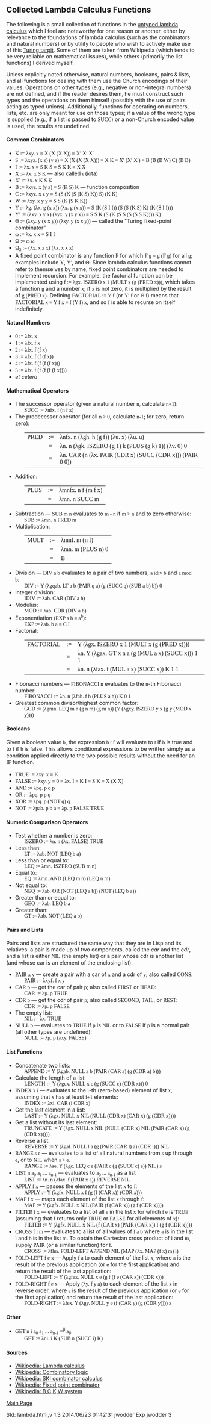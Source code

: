 <?xml version="1.0" encoding="UTF-8"?>
<!DOCTYPE html PUBLIC "-//W3C//DTD XHTML 1.0 Transitional//EN"
 "http://www.w3.org/TR/xhtml1/DTD/xhtml1-transitional.dtd">

<!--
 To do:
  - Change INDEX to work with undersized lists?
  - Fix the relative alignments of the text in cell tables
  - Express Θ in SKI calculus
  - Possibly describe basic lambda calculus and interpretation of expressions
    (including partial application)
  - Replace the tables with divs

 Functions to write:
  - LIST-HEAD l x - return the first `x' items of list `l'
  - LIST-TAIL l x - return everything after the first `x' items of list `l'
  - SUBLIST (SLICE?) x s l - return the sublist of `x' starting at `s'
    (zero-based) and `l' items in length
  - INSERT m n i - insert the list `n' into list `m' after index `i'
  - SPLICE x s l y - like the Perl function of the same name
  - vector functions? (fixed-sized lists constructed with something like
    (λxyz...f. f x y z ...))

 Functions to consider adding:
  - Return a list of the results of a function `f' applied to each number in the
    range from `s' through `e':
     SEQ := λfse. MAP f (RANGE s e)
-->

<html xmlns="http://www.w3.org/1999/xhtml">
<head>
<title>Collected Lambdas</title>
<link rel="stylesheet" type="text/css" href="styles.css"/>
<style type="text/css">
<!--
.L, .math {font-family: serif; }
div.L, table.L {margin-left: 0.25in; }
//-->
</style>
</head>
<body>
<div class="main">

<h2>Collected Lambda Calculus Functions</h2>

<p class="text">The following is a small collection of functions in the <a
href="http://en.wikipedia.org/wiki/Lambda_calculus">untyped lambda calculus</a>
which I feel are noteworthy for one reason or another, either by relevance to
the foundations of lambda calculus (such as the combinators and natural
numbers) or by utility to people who wish to actively make use of this <a
href="http://en.wikipedia.org/wiki/Turing_tarpit">Turing tarpit</a>.  Some of
them are taken from Wikipedia (which tends to be very reliable on mathematical
issues), while others (primarily the list functions) I derived myself.</p>

<p class="text">Unless explicitly noted otherwise, natural numbers, booleans,
pairs &amp; lists, and all functions for dealing with them use the Church
encodings of their values.  Operations on other types (e.g., negative or
non-integral numbers) are not defined, and if the reader desires them, he must
construct such types and the operations on them himself (possibly with the use
of pairs acting as typed unions).  Additionally, functions for operating on
numbers, lists, etc. are only meant for use on those types; if a value of the
wrong type is supplied (e.g., if a list is passed to <span
class="L">SUCC</span>) or a non-Church encoded value is used, the results are
undefined.</p>

<h4>Common Combinators</h4>
<ul>
 <li><span class="L">K := λxy. x ≡ X (X (X X)) ≡ X′ X′ X′</span></li>
 <li><span class="L">S := λxyz. (x z) (y z) ≡ X (X (X (X X))) ≡ X K ≡ X′ (X′ X′) ≡ B (B (B W) C) (B B)</span></li>
 <li><span class="L">I := λx. x ≡ S K S ≡ S K K ≡ X X</span></li>
 <li><span class="L">X := λx. x S K</span> &#x2014; also called <span class="L">ι</span> (iota)</li>
 <li><span class="L">X′ := λx. x K S K</span></li>
 <li><span class="L">B := λxyz. x (y z) ≡ S (K S) K</span> &#x2014; function composition</li>
 <li><span class="L">C := λxyz. x z y ≡ S (S (K (S (K S) K)) S) (K K)</span></li>
 <li><span class="L">W := λxy. x y y ≡ S S (K (S K K))</span></li>
 <li><span class="L">Y := λg. (λx. g (x x)) (λx. g (x x)) ≡ S (K (S I I)) (S (S (K S) K) (K (S I I)))</span></li>
 <li><span class="L">Y′ := (λxy. x y x) (λyx. y (x y x)) ≡ S S K (S (K (S S (S (S S K)))) K)</span></li>
 <li><span class="L">Θ := (λxy. y (x x y)) (λxy. y (x x y))</span> &#x2014; called the "Turing fixed-point combinator"</li>
 <li><span class="L">ω := λx. x x ≡ S I I</span></li>
 <li><span class="L">Ω := ω ω</span></li>
 <li><span class="L">Ω<sub>2</sub> := (λx. x x x) (λx. x x x)</span></li>

 <li>A fixed point combinator is any function <span class="L">F</span> for
 which <span class="L">F g ≡ g (F g)</span> for all <span class="L">g</span>;
 examples include <span class="L">Y</span>, <span class="L">Y′</span>, and
 <span class="L">Θ</span>.  Since lambda calculus functions cannot refer to
 themselves by name, fixed point combinators are needed to implement recursion.
 For example, the factorial function can be implemented using <span class="L">f
 := λgx. ISZERO x 1 (MULT x (g (PRED x)))</span>, which takes a function <span
 class="L">g</span> and a number <span class="L">x</span>; if <span
 class="L">x</span> is not zero, it is multiplied by the result of <span
 class="L">g (PRED x)</span>.  Defining <span class="L">FACTORIAL :=
 Y&#xA0;f</span> (or <span class="L">Y′&#xA0;f</span> or <span
 class="L">Θ&#xA0;f</span>) means that <span class="L">FACTORIAL x ≡ Y f x ≡ f
 (Y f) x</span>, and so <span class="L">f</span> is able to recurse on itself
 indefinitely.</li>

</ul>

<h4>Natural Numbers</h4>
<ul>
 <li><span class="L">0 := λfx. x</span></li>
 <li><span class="L">1 := λfx. f x</span></li>
 <li><span class="L">2 := λfx. f (f x)</span></li>
 <li><span class="L">3 := λfx. f (f (f x))</span></li>
 <li><span class="L">4 := λfx. f (f (f (f x)))</span></li>
 <li><span class="L">5 := λfx. f (f (f (f (f x))))</span></li>
 <li><i>et cetera</i></li>
</ul>

<h4>Mathematical Operators</h4>
<ul>
 <li>The successor operator (given a natural number <span class="math">n</span>, calculate <span class="math">n+1</span>): <div class="L">SUCC := λnfx. f (n f x)</div></li>
 <li>The predecessor operator (for all <span class="math">n &gt; 0</span>, calculate <span class="math">n-1</span>; for zero, return zero):
  <table border="0" class="L">
   <tr><td>PRED</td><td>:=</td><td>λnfx. n (λgh. h (g f)) (λu. x) (λu. u)</td></tr>
   <tr><td></td><td>≡</td><td>λn. n (λgk. ISZERO (g 1) k (PLUS (g k) 1)) (λv. 0) 0</td></tr>
   <tr><td></td><td>≡</td><td>λn. CAR (n (λx. PAIR (CDR x) (SUCC (CDR x))) (PAIR 0 0))</td></tr>
  </table>
 </li>
 <li>Addition:
  <table border="0" class="L">
   <tr><td>PLUS</td><td>:=</td><td>λmnfx. n f (m f x)</td></tr>
   <tr><td></td><td>≡</td><td>λmn. n SUCC m</td></tr>
  </table>
 </li>
 <li>Subtraction &#x2014; <span class="L">SUB m n</span> evaluates to <span class="math">m - n</span> if <span class="math">m &gt; n</span> and to zero otherwise: <div class="L">SUB := λmn. n PRED m</div></li>
 <li>Multiplication:
  <table border="0" class="L">
   <tr><td>MULT</td><td>:=</td><td>λmnf. m (n f)</td></tr>
   <tr><td></td><td>≡</td><td>λmn. m (PLUS n) 0</td></tr>
   <tr><td></td><td>≡</td><td>B</td></tr>
  </table>
 </li>
 <li>Division &#x2014; <span class="L">DIV a b</span> evaluates to a pair of two numbers, <span class="math">a idiv b</span> and <span class="math">a mod b</span>: <div class="L">DIV := Y (λgqab. LT a b (PAIR q a) (g (SUCC q) (SUB a b) b)) 0</div></li>
 <li>Integer division: <div class="L">IDIV := λab. CAR (DIV a b)</div></li>
 <li>Modulus: <div class="L">MOD := λab. CDR (DIV a b)</div></li>
 <li>Exponentiation (<span class="L">EXP a b ≡ a<sup>b</sup></span>): <div class="L">EXP := λab. b a ≡ C I</div></li>
 <li>Factorial:
  <table border="0" class="L">
   <tr><td>FACTORIAL</td><td>:=</td><td>Y (λgx. ISZERO x 1 (MULT x (g (PRED x))))</td></tr>
   <tr><td></td><td>≡</td><td>λn. Y (λgax. GT x n a (g (MUL a x) (SUCC x))) 1 1</td></tr>
   <tr><td></td><td>≡</td><td>λn. n (λfax. f (MUL a x) (SUCC x)) K 1 1</td></tr>
  </table>
 </li>
 <li>Fibonacci numbers &#x2014; <span class="L">FIBONACCI n</span> evaluates to the <span class="L">n</span>-th Fibonacci number: <div class="L">FIBONACCI := λn. n (λfab. f b (PLUS a b)) K 0 1</div></li>
 <li>Greatest common divisor/highest common factor: <div class="L">GCD := (λgmn. LEQ m n (g n m) (g m n)) (Y (λgxy. ISZERO y x (g y (MOD x y))))</div></li>
</ul>

<h4>Booleans</h4>

<p class="text">Given a boolean value <span class="L">b</span>, the expression
<span class="L">b t f</span> will evaluate to <span class="L">t</span> if <span
class="L">b</span> is true and to <span class="L">f</span> if <span
class="L">b</span> is false.  This allows conditional expressions to be written
simply as a condition applied directly to the two possible results without the
need for an <span class="L">IF</span> function.</p>

<ul>
 <li><span class="L">TRUE := λxy. x ≡ K</span></li>
 <li><span class="L">FALSE := λxy. y ≡ 0 ≡ λx. I ≡ K I ≡ S K ≡ X (X X)</span></li>
 <li><span class="L">AND := λpq. p q p</span></li>
 <li><span class="L">OR := λpq. p p q</span></li>
 <li><span class="L">XOR := λpq. p (NOT q) q</span></li>
 <li><span class="L">NOT := λpab. p b a ≡ λp. p FALSE TRUE</span></li>
</ul>

<h4>Numeric Comparison Operators</h4>
<ul>
 <li>Test whether a number is zero: <div class="L">ISZERO := λn. n (λx. FALSE) TRUE</div></li>
 <li>Less than: <div class="L">LT := λab. NOT (LEQ b a)</div></li>
 <li>Less than or equal to: <div class="L">LEQ := λmn. ISZERO (SUB m n)</div></li>
 <li>Equal to: <div class="L">EQ := λmn. AND (LEQ m n) (LEQ n m)</div></li>
 <li>Not equal to: <div class="L">NEQ := λab. OR (NOT (LEQ a b)) (NOT (LEQ b a))</div></li>
 <li>Greater than or equal to: <div class="L">GEQ := λab. LEQ b a</div></li>
 <li>Greater than: <div class="L">GT := λab. NOT (LEQ a b)</div></li>
</ul>

<h4>Pairs and Lists</h4>

<p class="text">Pairs and lists are structured the same way that they are in
Lisp and its relatives: a pair is made up of two components, called the
<i>car</i> and the <i>cdr</i>, and a list is either <span class="L">NIL</span>
(the empty list) or a pair whose cdr is another list (and whose car is an
element of the enclosing list).</p>

<ul>

 <li><span class="L">PAIR x y</span> &#x2014; create a pair with a car of <span
 class="L">x</span> and a cdr of <span class="L">y</span>; also called <span
 class="L">CONS</span>: <div class="L">PAIR := λxyf. f x
 y</div></li>

 <li><span class="L">CAR p</span> &#x2014; get the car of pair <span
 class="L">p</span>; also called <span class="L">FIRST</span> or <span
 class="L">HEAD</span>: <div class="L">CAR := λp. p TRUE</div></li>

 <li><span class="L">CDR p</span> &#x2014; get the cdr of pair <span
 class="L">p</span>; also called <span class="L">SECOND</span>, <span
 class="L">TAIL</span>, or <span class="L">REST</span>: <div class="L">CDR
 := λp. p FALSE</div></li>

 <li>The empty list: <div class="L">NIL := λx. TRUE</div></li>

 <li><span class="L">NULL p</span> &#x2014; evaluates to <span
 class="L">TRUE</span> if <span class="L">p</span> is <span
 class="L">NIL</span> or to <span class="L">FALSE</span> if <span
 class="L">p</span> is a normal pair (all other types are undefined): <div
 class="L">NULL := λp. p (λxy. FALSE)</div></li>

</ul>

<h4>List Functions</h4>
<ul>

 <li>Concatenate two lists:
  <div class="L">APPEND := Y (λgab. NULL a b (PAIR (CAR a) (g (CDR a) b)))</div
 </li>

 <li>Calculate the length of a list:
  <div class="L">LENGTH := Y (λgcx. NULL x c (g (SUCC c) (CDR x))) 0</div>
 </li>

 <li><span class="L">INDEX x i</span> &#x2014; evaluates to the <span
 class="L">i</span>-th (zero-based) element of list <span class="L">x</span>,
 assuming that <span class="L">x</span> has at least <span
 class="math">i+1</span> elements:
  <div class="L">INDEX := λxi. CAR (i CDR x)</div>
 </li>

 <li>Get the last element in a list:
  <div class="L">LAST := Y (λgx. NULL x NIL (NULL (CDR x) (CAR x) (g (CDR x))))</div>
 </li>

 <li>Get a list without its last element:
  <div class="L">TRUNCATE := Y (λgx. NULL x NIL (NULL (CDR x) NIL (PAIR (CAR x) (g (CDR x)))))</div>
 </li>

 <li>Reverse a list:
  <div class="L">REVERSE := Y (λgal. NULL l a (g (PAIR (CAR l) a) (CDR l))) NIL</div>
 </li>

 <li><span class="L">RANGE s e</span> &#x2014; evaluates to a list of all
 natural numbers from <span class="L">s</span> up through <span
 class="L">e</span>, or to <span class="L">NIL</span> when <span
 class="math">s&#xA0;&gt;&#xA0;e</span>.
  <div class="L">RANGE := λse. Y (λgc. LEQ c e (PAIR c (g (SUCC c) e)) NIL) s</div>
 </li>

 <li><span class="L">LIST n a<sub>0</sub> a<sub>1</sub> ...
 a<sub>n-1</sub></span> &#x2014; evaluates to <span class="L">a<sub>0</sub> ...
 a<sub>n-1</sub></span> as a list
  <div class="L">LIST := λn. n (λfax. f (PAIR x a)) REVERSE NIL</div>
 </li>

 <li><span class="L">APPLY f x</span> &#x2014; passes the elements of the list
 <span class="L">x</span> to <span class="L">f</span>: <div
 class="L">APPLY := Y (λgfx. NULL x f (g (f (CAR x)) (CDR
 x)))</div></li>
 <!-- ≡ FOLD-LEFT I -->

 <li><span class="L">MAP f x</span> &#x2014; maps each element of the list <span
 class="L">x</span> through <span class="L">f</span>:
  <div class="L">MAP := Y (λgfx. NULL x NIL (PAIR (f (CAR x)) (g f (CDR x))))</div>
 </li>

 <li><span class="L">FILTER f x</span> &#x2014; evaluates to a list of all
 <span class="L">e</span> in the list <span class="L">x</span> for which <span
 class="L">f e</span> is <span class="L">TRUE</span> (assuming that <span
 class="L">f</span> returns only <span class="L">TRUE</span> or <span
 class="L">FALSE</span> for all elements of <span class="L">x</span>):
  <div class="L">FILTER := Y (λgfx. NULL x NIL (f (CAR x) (PAIR (CAR x)) I (g f (CDR x))))</div>
 </li>

 <li><span class="L">CROSS f l m</span> &#x2014; evaluates to a list of all
 values of <span class="L">f a b</span> where <span class="L">a</span> is in
 the list <span class="L">l</span> and <span class="L">b</span> is in the list
 <span class="L">m</span>.  To obtain the Cartesian cross product of <span
 class="L">l</span> and <span class="L">m</span>, supply <span
 class="L">PAIR</span> (or a similar function) for <span class="L">f</span>.
  <div class="L">CROSS := λflm. FOLD-LEFT APPEND NIL (MAP (λx. MAP (f x) m) l)</div>
 </li>

 <li><span class="L">FOLD-LEFT f e x</span> &#x2014; Apply <span class="L">f
 a</span> to each element of the list <span class="L">x</span>, where <span
 class="L">a</span> is the result of the previous application (or <span
 class="L">e</span> for the first application) and return the result of the
 last application:
  <div class="L">FOLD-LEFT := Y (λgfex. NULL x e (g f (f e (CAR x)) (CDR x)))</div>
 </li>

 <li><span class="L">FOLD-RIGHT f e x</span> &#x2014; Apply <span
 class="L">(λy. f y a)</span> to each element of the list <span
 class="L">x</span> in reverse order, where <span class="L">a</span> is the
 result of the previous application (or <span class="L">e</span> for the first
 application) and return the result of the last application:
  <div class="L">FOLD-RIGHT := λfex. Y (λgy. NULL y e (f (CAR y) (g (CDR y)))) x</div>
 </li>

</ul>

<h4>Other</h4>
<ul>

 <li><span class="L">GET n i a<sub>0</sub> a<sub>1</sub> ... a<sub>n-1</sub>
 =<sup>β</sup> a<sub>i</sub></span>:
  <div class="L">GET := λni. i K (SUB n (SUCC i) K)</div>
 </li>

</ul>

<h4>Sources</h4>
<ul>
 <li><a href="http://en.wikipedia.org/wiki/Lambda_calculus">Wikipedia: Lambda calculus</a></li>
 <li><a href="http://en.wikipedia.org/wiki/Combinatory_logic">Wikipedia: Combinatory logic</a></li>
 <li><a href="http://en.wikipedia.org/wiki/SKI_combinator_calculus">Wikipedia: SKI combinator calculus</a></li>
 <li><a href="http://en.wikipedia.org/wiki/Fixed_point_combinator">Wikipedia: Fixed point combinator</a></li>
 <li><a href="http://en.wikipedia.org/wiki/B,C,K,W_system">Wikipedia: B,C,K,W system</a></li>
</ul>

<p class="link"><a href="index.html">Main Page</a></p>
<p class="ident">$Id: lambda.html,v 1.3 2014/06/23 01:42:31 jwodder Exp jwodder $</p>
</div>
</body>
</html>
